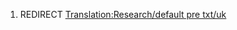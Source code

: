 1.  REDIRECT [Translation:Research/default pre
    txt/uk](Translation:Research/default_pre_txt/uk "wikilink")